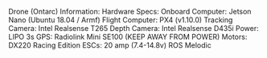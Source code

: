 Drone (Ontarc) Information:
  Hardware Specs:
    Onboard Computer: Jetson Nano (Ubuntu 18.04 / Armf)
    Flight Computer: PX4 (v1.10.0)
    Tracking Camera: Intel Realsense T265
    Depth Camera: Intel Realsense D435i
    Power: LIPO 3s 
    GPS: Radiolink Mini SE100 (KEEP AWAY FROM POWER)
    Motors: DX220 Racing Edition
    ESCs: 20 amp (7.4-14.8v)
    ROS Melodic
